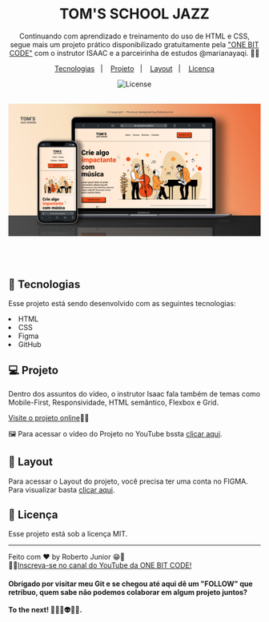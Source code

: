
<h1 align="center"> TOM'S SCHOOL JAZZ </h1>

<p align="center">
Continuando com aprendizado e treinamento do uso de HTML e CSS, segue mais um projeto prático disponibilizado gratuitamente pela <a href="https://onebitcode.com/lp/">"ONE BIT CODE"</a> com o instrutor ISAAC e a parceirinha de estudos @marianayaqi. 👩🏻 <br/>
</p>

<p align="center">
  <a href="#-tecnologias">Tecnologias</a>&nbsp;&nbsp;&nbsp;|&nbsp;&nbsp;&nbsp;
  <a href="#-projeto">Projeto</a>&nbsp;&nbsp;&nbsp;|&nbsp;&nbsp;&nbsp;
  <a href="#-layout">Layout</a>&nbsp;&nbsp;&nbsp;|&nbsp;&nbsp;&nbsp;
  <a href="#memo-licença">Licença</a>
</p>


<p align="center">
  <img alt="License" src="https://img.shields.io/static/v1?label=license&message=MIT&color=49AA26&labelColor=000000">
</p>

<br>

  <div align="center">
    <a target="_blank" href="https://robertojunnior.github.io/jazz-school/">
    <img width="800px" src="./img/mockup-entrega.png" alt="projeto">
    </a>
  </div>

<br>
<br>
<br>


## 🚀 Tecnologias

Esse projeto está sendo desenvolvido com as seguintes tecnologias:

<li> HTML
<li> CSS
<li> Figma
<li> GitHub

## 💻 Projeto

Dentro dos assuntos do vídeo, o instrutor Isaac fala também de temas como Mobile-First, Responsividade, HTML semântico, Flexbox e Grid.

[Visite o projeto online](https://robertojunnior.github.io/jazz-school/)🧑‍🚀

🖼️ Para acessar o vídeo do Projeto no YouTube bssta <a href="https://youtu.be/Wo7UnH8TYbc">clicar aqui</a>.

## 🔖 Layout

Para acessar o Layout do projeto, você precisa ter uma conta no FIGMA.
Para visualizar basta <a href="https://www.figma.com/file/nTOrB74eEDCQd2y7nOR6Se/Tom's-Jazz-School?node-id=23%3A4327&t=YF4hMccfs0RxNYcQ-1">clicar aqui</a>. 


## :memo: Licença

Esse projeto está sob a licença MIT.

---

Feito com ♥ by Roberto Junior 😁:wave: 
<br>🧑‍🚀[Inscreva-se no canal do YouTube da ONE BIT CODE!](https://www.youtube.com/@OneBitCode)

    
<h4> Obrigado por visitar meu Git e se chegou até aqui dê um "FOLLOW" que retribuo, quem sabe não podemos colaborar em algum projeto juntos? 
<br>
<br>To the next! 🚀🧑‍🚀👽😁🖖.
